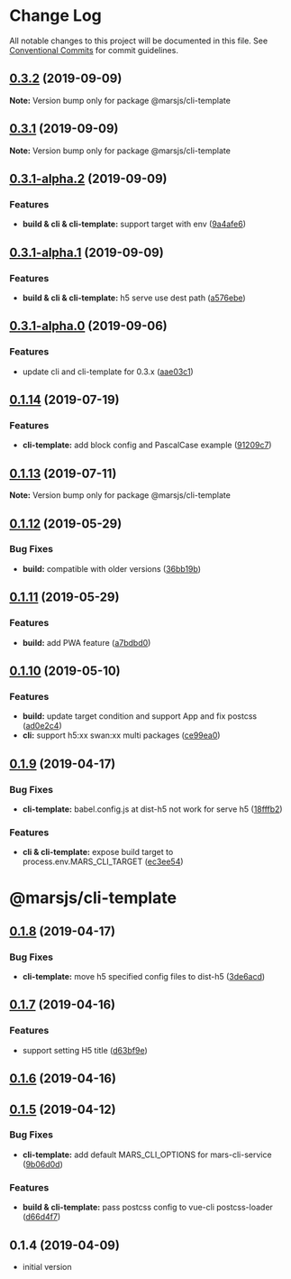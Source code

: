 # Change Log

All notable changes to this project will be documented in this file.
See [Conventional Commits](https://conventionalcommits.org) for commit guidelines.

## [0.3.2](https://github.com/max-team/Mars/compare/@marsjs/cli-template@0.3.1...@marsjs/cli-template@0.3.2) (2019-09-09)

**Note:** Version bump only for package @marsjs/cli-template





## [0.3.1](https://github.com/max-team/Mars/compare/@marsjs/cli-template@0.3.1-alpha.2...@marsjs/cli-template@0.3.1) (2019-09-09)

**Note:** Version bump only for package @marsjs/cli-template





## [0.3.1-alpha.2](https://github.com/max-team/Mars/compare/@marsjs/cli-template@0.3.1-alpha.1...@marsjs/cli-template@0.3.1-alpha.2) (2019-09-09)


### Features

* **build & cli & cli-template:** support target with env ([9a4afe6](https://github.com/max-team/Mars/commit/9a4afe6))





## [0.3.1-alpha.1](https://github.com/max-team/Mars/compare/@marsjs/cli-template@0.3.1-alpha.0...@marsjs/cli-template@0.3.1-alpha.1) (2019-09-09)


### Features

* **build & cli & cli-template:** h5 serve use dest path ([a576ebe](https://github.com/max-team/Mars/commit/a576ebe))





## [0.3.1-alpha.0](https://github.com/max-team/Mars/compare/@marsjs/cli-template@0.1.14...@marsjs/cli-template@0.3.1-alpha.0) (2019-09-06)


### Features

* update cli and cli-template for 0.3.x ([aae03c1](https://github.com/max-team/Mars/commit/aae03c1))





## [0.1.14](https://github.com/max-team/Mars/compare/@marsjs/cli-template@0.1.13...@marsjs/cli-template@0.1.14) (2019-07-19)


### Features

* **cli-template:** add block config and PascalCase example ([91209c7](https://github.com/max-team/Mars/commit/91209c7))





## [0.1.13](https://github.com/max-team/Mars/compare/@marsjs/cli-template@0.1.12...@marsjs/cli-template@0.1.13) (2019-07-11)

**Note:** Version bump only for package @marsjs/cli-template





## [0.1.12](https://github.com/max-team/Mars/compare/@marsjs/cli-template@0.1.11...@marsjs/cli-template@0.1.12) (2019-05-29)


### Bug Fixes

* **build:** compatible with older versions ([36bb19b](https://github.com/max-team/Mars/commit/36bb19b))





## [0.1.11](https://github.com/max-team/Mars/compare/@marsjs/cli-template@0.1.10...@marsjs/cli-template@0.1.11) (2019-05-29)


### Features

* **build:** add PWA feature ([a7bdbd0](https://github.com/max-team/Mars/commit/a7bdbd0))





## [0.1.10](https://github.com/max-team/Mars/compare/@marsjs/cli-template@0.1.9...@marsjs/cli-template@0.1.10) (2019-05-10)


### Features

* **build:** update target condition and support App and fix postcss ([ad0e2c4](https://github.com/max-team/Mars/commit/ad0e2c4))
* **cli:** support h5:xx  swan:xx multi packages ([ce99ea0](https://github.com/max-team/Mars/commit/ce99ea0))





## [0.1.9](https://github.com/max-team/Mars/compare/@marsjs/cli-template@0.1.8...@marsjs/cli-template@0.1.9) (2019-04-17)


### Bug Fixes

* **cli-template:** babel.config.js at dist-h5 not work for serve h5 ([18fffb2](https://github.com/max-team/Mars/commit/18fffb2))


### Features

* **cli & cli-template:** expose build target to process.env.MARS_CLI_TARGET ([ec3ee54](https://github.com/max-team/Mars/commit/ec3ee54))





# @marsjs/cli-template


## [0.1.8](https://github.com/max-team/Mars/compare/@marsjs/cli-template@0.1.7...@marsjs/cli-template@0.1.8) (2019-04-17)


### Bug Fixes

* **cli-template:** move h5 specified config files to dist-h5 ([3de6acd](https://github.com/max-team/Mars/commit/3de6acd))


## [0.1.7](https://github.com/max-team/Mars/compare/@marsjs/cli-template@0.1.6...@marsjs/cli-template@0.1.7) (2019-04-16)


### Features

* support setting H5 title ([d63bf9e](https://github.com/max-team/Mars/commit/d63bf9e))


## [0.1.6](https://github.com/max-team/Mars/compare/@marsjs/cli-template@0.1.5...@marsjs/cli-template@0.1.6) (2019-04-16)



## [0.1.5](https://github.com/max-team/Mars/compare/@marsjs/cli-template@0.1.4...@marsjs/cli-template@0.1.5) (2019-04-12)


### Bug Fixes

* **cli-template:** add default MARS_CLI_OPTIONS for mars-cli-service ([9b06d0d](https://github.com/max-team/Mars/commit/9b06d0d))


### Features

* **build & cli-template:** pass postcss config to vue-cli postcss-loader ([d66d4f7](https://github.com/max-team/Mars/commit/d66d4f7))



## 0.1.4 (2019-04-09)

- initial version
